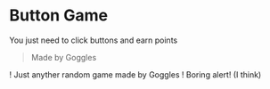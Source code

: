 # Button Game

You just need to click buttons and earn points

> Made by Goggles

! Just anyther random game made by Goggles
! Boring alert! (I think)
